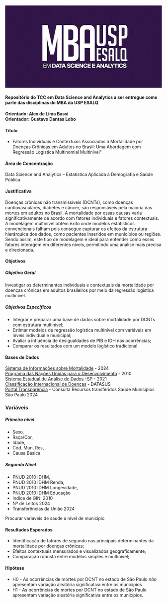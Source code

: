 ![USP ESALQ](img/usp.jpeg)


#### Repositório do TCC em Data Science and Analytics a ser entregue como parte das disciplinas do MBA da USP ESALQ ####

**Orientado: Alex de Lima Bassi** <BR>
**Orientador: Gustavo Dantas Lobo**


#### Título ######

- Fatores Individuais e Contextuais Associados à Mortalidade por Doenças Crônicas em Adultos no Brasil: Uma Abordagem com Regressão Logística Multinomial Multinível"

#### Área de Concentração ####

Data Science and Analytics – Estatística Aplicada à Demografia e Saúde Pública

#### Justificativa ####

Doenças crônicas não transmissíveis (DCNTs), como doenças cardiovasculares, diabetes e câncer, são responsáveis pela maioria das mortes em adultos no Brasil. A mortalidade por essas causas varia significativamente de acordo com fatores individuais e fatores contextuais. A modelagem multinível obtém êxito onde modelos estatísticos convencionais falham pois consegue capturar os efeitos da estrutura hierárquica dos dados, como pacientes inseridos em municípios ou regiões. Sendo assim, este tipo de modelagem é ideal para entender como esses fatores interagem em diferentes níveis, permitindo uma análise mais precisa e direcionada.

#### Objetivos ####

##### Objetivo Geral #####

Investigar os determinantes individuais e contextuais da mortalidade por doenças crônicas em adultos brasileiros por meio da regressão logística multinível.

##### Objetivos Específicos #####

- Integrar e preparar uma base de dados sobre mortalidade por DCNTs com estrutura multinível;
- Estimar modelos de regressão logística multinível com variáveis em níveis individual e municipal;
- Avaliar a influência de desigualdades de PIB e IDH nas ocorrências;
- Comparar os resultados com um modelo logístico tradicional.

#### Bases de Dados ####

[Sistema de Informações sobre Mortalidade](http://sim.saude.gov.br/default.asp) - 2024 <br>
[Programa das Nações Unidas para o Desenvolvimento](https://www.undp.org/pt/brazil/pnud-no-brasil) - 2010 <br>
[Sistema Estadual de Análise de Dados -SP](https://www.seade.gov.br/institucional/fundacao-seade) - 2021 <br>
[Classificação Internacional de Doenças](http://www2.datasus.gov.br/cid10/V2008/descrcsv.htm) - DATASUS <br>
[Portal Transparência](https://portaldatransparencia.gov.br/) - Consulta Recursos transferidos Saúde Municípios São Paulo 2024

### Variáveis ####

##### Primeiro nível ##### 

- Sexo,
- Raça/Cor,
- Idade,
- Cód. Mun. Res,
- Causa Básica

##### Segundo Nível #####

- PNUD 2010 IDHM, <br>
- PNUD 2010 IDHM Renda, <br>
- PNUD 2010 IDHM Longevidade, <br>
- PNUD 2010 IDHM Educação <br>
- Indice de GINI 2010 <br>
- Nº de Leitos 2024 <br>
- Transferências da União 2024  


Procurar variaveis de saude a nivel de municipio

#### Resultados Esperados ####

- Identificação de fatores de segundo nas principais determinantes da mortalidade por doenças crônicas;
- Efeitos contextuais mensurados e visualizados geograficamente;
- Comparação robusta entre modelos simples e multinível;

#### Hipótese #####
- H0 - As ocorrências de mortes por DCNT no estado de São Paulo *não* apresentam variação aleatória significativa entre os municípios 
- H1 - As ocorrências de mortes por DCNT no estado de São Paulo apresentam variação aleatória significativa entre os municípios.
